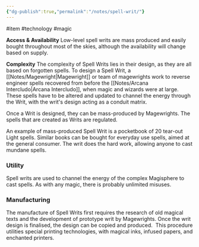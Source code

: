 ```yaml
---
{"dg-publish":true,"permalink":"/notes/spell-writ/"}
---
```


#item #technology #magic 

**Access & Availability**
Low-level spell writs are mass produced and easily bought throughout most of the skies, although the availability will change based on supply.

**Complexity**
The complexity of Spell Writs lies in their design, as they are all based on forgotten spells. To design a Spell Writ, a [[Notes/Magewright\|Magewright]] or team of magewrights work to reverse engineer spells recovered from before the [[Notes/Arcana Intercludo\|Arcana Intercludo]], when magic and wizards were at large. These spells have to be altered and updated to channel the energy through the Writ, with the writ's design acting as a conduit matrix.

Once a Writ is designed, they can be mass-produced by Magewrights. The spells that are created as Writs are regulated.

An example of mass-produced Spell Writ is a pocketbook of 20 tear-out Light spells. Similar books can be bought for everyday use spells, aimed at the general consumer. The writ does the hard work, allowing anyone to cast mundane spells.

### Utility
Spell writs are used to channel the energy of the complex Magisphere to cast spells. As with any magic, there is probably unlimited misuses.

### Manufacturing
The manufacture of Spell Writs first requires the research of old magical texts and the development of prototype writ by Magewrights. Once the writ design is finalised, the design can be copied and produced.  This procedure utilities special printing technologies, with magical inks, infused papers, and enchanted printers.